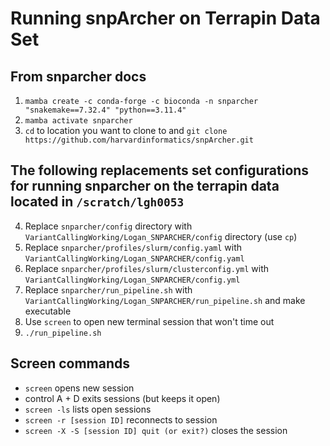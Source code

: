 # Running snpArcher on Terrapin Data Set 
## From snparcher docs
1. `mamba create -c conda-forge -c bioconda -n snparcher "snakemake==7.32.4" "python==3.11.4"`
2. `mamba activate snparcher` 
3. `cd` to location you want to clone to and `git clone https://github.com/harvardinformatics/snpArcher.git`
## The following replacements set configurations for running snparcher on the terrapin data located in `/scratch/lgh0053`
4. Replace `snparcher/config` directory with `VariantCallingWorking/Logan_SNPARCHER/config` directory (use `cp`)
5. Replace `snparcher/profiles/slurm/config.yaml` with `VariantCallingWorking/Logan_SNPARCHER/config.yaml`
6. Replace `snparcher/profiles/slurm/clusterconfig.yml` with `VariantCallingWorking/Logan_SNPARCHER/config.yml`
7. Replace `snparcher/run_pipeline.sh` with `VariantCallingWorking/Logan_SNPARCHER/run_pipeline.sh` and make executable
8. Use `screen` to open new terminal session that won't time out
9. `./run_pipeline.sh`

## Screen commands
* `screen` opens new session
* control A + D exits sessions (but keeps it open)
* `screen -ls` lists open sessions
* `screen -r [session ID]` reconnects to session
* `screen -X -S [session ID] quit (or exit?)` closes the session
